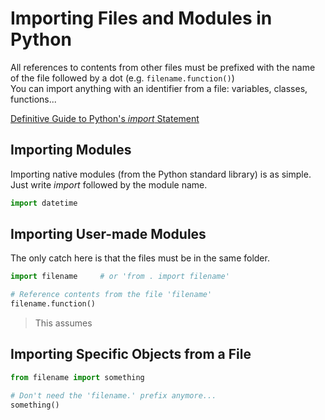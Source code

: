 # Importing Files and Modules in Python
All references to contents from other files must be prefixed with the name of the file followed by a dot (e.g. `filename.function()`) <br />
You can import anything with an identifier from a file: variables, classes, functions...

[Definitive Guide to Python's _import_ Statement](https://chrisyeh96.github.io/2017/08/08/definitive-guide-python-imports.html) <br />

## Importing Modules
Importing native modules (from the Python standard library) is as simple. Just write _import_ followed by the module name.

```Python
import datetime
```

## Importing User-made Modules
The only catch here is that the files must be in the same folder.

```Python
import filename     # or 'from . import filename'

# Reference contents from the file 'filename'
filename.function()
```
> This assumes

## Importing Specific Objects from a File

```Python
from filename import something

# Don't need the 'filename.' prefix anymore...
something()
```
